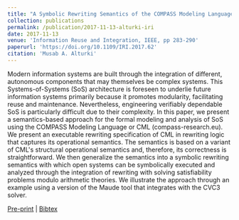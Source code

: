 ```yaml
---
title: "A Symbolic Rewriting Semantics of the COMPASS Modeling Language"
collection: publications
permalink: /publication/2017-11-13-alturki-iri
date: 2017-11-13
venue: 'Information Reuse and Integration, IEEE, pp 283-290'
paperurl: 'https://doi.org/10.1109/IRI.2017.62'
citation: 'Musab A. Alturki'
---
```


Modern information systems are built through the integration of different, autonomous components that may themselves be complex systems. This Systems-of-Systems (SoS) architecture is foreseen to underlie future information systems primarily because it promotes modularity, facilitating reuse and maintenance. Nevertheless, engineering verifiably dependable SoS is particularly difficult due to their complexity. In this paper, we present a semantics-based approach for the formal modeling and analysis of SoS using the COMPASS Modeling Language or CML (compass-research.eu). We present an executable rewriting specification of CML in rewriting logic that captures its operational semantics. The semantics is based on a variant of CML's structural operational semantics and, therefore, its correctness is straightforward. We then generalize the semantics into a symbolic rewriting semantics with which open systems can be symbolically executed and analyzed through the integration of rewriting with solving satisfiability problems modulo arithmetic theories. We illustrate the approach through an example using a version of the Maude tool that integrates with the CVC3 solver.



[Pre-print](http://academicpages.github.io/files/paper1.pdf) |
[Bibtex](#)